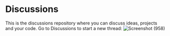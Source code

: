 # Discussions
This is the discussions repository where you can discuss ideas, projects and your code. Go to Discussions to start a new thread:
![Screenshot (958)](https://github.com/AlgoManiacZ/Discussions/assets/92796050/afefc20f-ab01-4c14-80ad-e393a04a5065)

